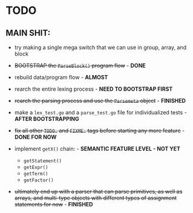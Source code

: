 # TODO

## MAIN SHIT: <br>

- try making a single mega switch that we can use in group, array, and block
- ~~BOOTSTRAP the `ParseBlock()` program flow~~ - **DONE**
- rebuild data/program flow - **ALMOST**
- rearch the entire lexing process - **NEED TO BOOTSTRAP FIRST**
- ~~rearch the parsing process and use the `Parsemeta` object~~ - **FINISHED**
- make a `lex_test.go` and a `parse_test.go` file for individualized tests - **AFTER BOOTSTRAPPING**
- ~~fix all other `TODO:` and `FIXME:` tags before starting any more feature~~ - **DONE FOR NOW**
- implement `getX()` chain: - **SEMANTIC FEATURE LEVEL - NOT YET**
  - `getStatement()`
  - `getExpr()`
  - `getTerm()`
  - `getFactor()`

- ~~ultimately end up with a parser that can parse primitives, as well as arrays, and multi-type objects with different types of assignment statements for now~~ - **FINISHED**